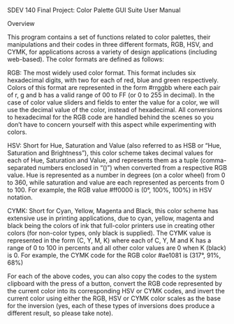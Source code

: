 SDEV 140 Final Project: Color Palette GUI Suite User Manual

Overview

This program contains a set of functions related to color palettes, their manipulations and their codes in three different formats, RGB, HSV, and CYMK, for applications across a variety of design applications (including web-based). The color formats are defined as follows:

RGB: The most widely used color format. This format includes six hexadecimal digits, with two for each of red, blue and green respectively. Colors of this format are represented in the form #rrggbb where each pair of r, g and b has a valid range of 00 to FF (or 0 to 255 in decimal). In the case of color value sliders and fields to enter the value for a color, we will use the decimal value of the color, instead of hexadecimal. All conversions to hexadecimal for the RGB code are handled behind the scenes so you don’t have to concern yourself with this aspect while experimenting with colors. 

HSV: Short for Hue, Saturation and Value (also referred to as HSB or “Hue, Saturation and Brightness”), this color scheme takes decimal values for each of Hue, Saturation and Value, and represents them as a tuple (comma-separated numbers enclosed in “()”) when converted from a respective RGB value. Hue is represented as a number in degrees (on a color wheel) from 0 to 360, while saturation and value are each represented as percents from 0 to 100. For example, the RGB value #ff0000 is (0°, 100%, 100%) in HSV notation.

CYMK: Short for Cyan, Yellow, Magenta and Black, this color scheme has extensive use in printing applications, due to cyan, yellow, magenta and black being the colors of ink that full-color printers use in creating other colors (for non-color types, only black is supplied). The CYMK value is represented in the form (C, Y, M, K) where each of C, Y, M and K has a range of 0 to 100 in percents and all other color values are 0 when K (black) is 0. For example, the CYMK code for the RGB color #ae1081 is (317°, 91%, 68%)

For each of the above codes, you can also copy the codes to the system clipboard with the press of a button, convert the RGB code represented by the current color into its corresponding HSV or CYMK codes, and invert the current color using either the RGB, HSV or CYMK color scales as the base for the inversion (yes, each of these types of inversions does produce a different result, so please take note). 

